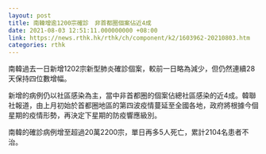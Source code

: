 ```yaml
---
layout: post
title: 南韓增逾1200宗確診　非首都圈個案佔近4成
date: 2021-08-03 12:51:11.000000000 +08:00
link: https://news.rthk.hk/rthk/ch/component/k2/1603962-20210803.htm
categories: rthk
---
```


南韓過去一日新增1202宗新型肺炎確診個案，較前一日略為減少，但仍然連續28天保持四位數增幅。

新增的病例仍以社區感染為主，當中非首都圈的個案佔總社區感染的近4成。韓聯社報道，由上月初始於首都圈地區的第四波疫情蔓延至全國各地，政府將根據今個星期的疫情形勢，再決定下星期的防疫響應級別。

南韓的確診病例增至超過20萬2200宗，單日再多5人死亡，累計2104名患者不治。
